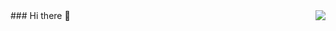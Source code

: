 <img align="right" src="https://github-readme-stats.vercel.app/api?username=dan12411&show_icons=true&icon_color=0366d6&text_color=24292e&bg_color=ffffff&hide_title=true" />
### Hi there 👋

<!--
**dan12411/dan12411** is a ✨ _special_ ✨ repository because its `README.md` (this file) appears on your GitHub profile.

Here are some ideas to get you started:

- 🔭 I’m currently working on ...
- 🌱 I’m currently learning ...
- 👯 I’m looking to collaborate on ...
- 🤔 I’m looking for help with ...
- 💬 Ask me about ...
- 📫 How to reach me: ...
- 😄 Pronouns: ...
- ⚡ Fun fact: ...
-->
